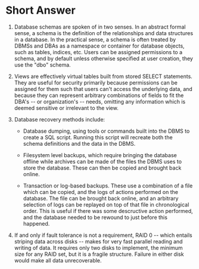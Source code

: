 Short Answer
============

1. Database schemas are spoken of in two senses. In an abstract formal
   sense, a schema is the definition of the relationships and data
structures in a database. In the practical sense, a schema is often
treated by DBMSs and DBAs as a namespace or container for database
objects, such as tables, indices, etc. Users can be assigned permissions
to a schema, and by default unless otherwise specified at user creation,
they use the "dbo" schema.

2. Views are effectively virtual tables built from stored SELECT
   statements. They are useful for security primarily because
permissions can be assigned for them such that users can't access the
underlying data, and because they can represent arbitrary combinations
of fields to fit the DBA's -- or organization's -- needs, omitting any
information which is deemed sensitive or irrelevant to the view.

3. Database recovery methods include:

	- Database dumping, using tools or commands built into the DBMS
	  to create a SQL script. Running this script will recreate both
the schema definitions and the data in the DBMS.

	- Filesystem level backups, which require bringing the database
	  offline while archives can be made of the files the DBMS uses
to store the database. These can then be copied and brought back online.

	- Transaction or log-based backups. These use a combination of a
	  file which can be copied, and the logs of actions performed on
the database. The file can be brought back online, and an arbitrary
selection of logs can be replayed on top of that file in chronological
order. This is useful if there was some descructive action performed,
and the database needed to be rewound to just before this happened.

4. If and only if fault tolerance is not a requirement, RAID 0 -- which
   entails striping data across disks -- makes for very fast parallel
reading and writing of data. It requires only two disks to implement,
the minimum size for any RAID set, but it is a fragile structure.
Failure in either disk would make all data unrecoverable.
